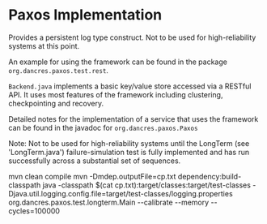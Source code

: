 Paxos Implementation
====================

Provides a persistent log type construct. Not to be used for high-reliability 
systems at this point.

An example for using the framework can be found in the package `org.dancres.paxos.test.rest`.

`Backend.java` implements a basic key/value store accessed via a RESTful API. It uses most
features of the framework including clustering, checkpointing and recovery.

Detailed notes for the implementation of a service that uses the framework can be found in
the javadoc for `org.dancres.paxos.Paxos`

 Note: Not to be used for high-reliability systems until the LongTerm (see 'LongTerm.java')
 failure-simulation test is fully implemented and has run successfully across a substantial 
 set of sequences.

mvn clean compile
mvn -Dmdep.outputFile=cp.txt dependency:build-classpath
java -classpath $(cat cp.txt):target/classes:target/test-classes  -Djava.util.logging.config.file=target/test-classes/logging.properties  org.dancres.paxos.test.longterm.Main --calibrate --memory --cycles=100000
